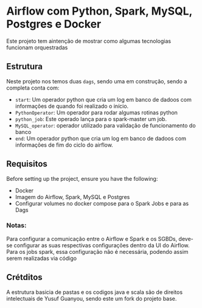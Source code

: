 # Airflow com Python, Spark, MySQL, Postgres e Docker

Este projeto tem aintenção de mostrar como algumas tecnologias funcionam orquestradas

## Estrutura

 Neste projeto nos temos duas `dags`, sendo uma em construção, sendo a completa conta com:

- `start`: Um operador python que cria um log em banco de dadoos com informações de quando foi realizado o início.
- `PythonOperator`: Um operador para rodar algumas rotinas python
- `python_job`: Este operado lança para o spark-master um job.
- `MySQL_operator`: operador utilizado para validação de funcionamento do banco
- `end`:  Um operador python que cria um log em banco de dadoos com informações de fim do ciclo do airflow.



## Requisitos

Before setting up the project, ensure you have the following:

- Docker
- Imagem do Airflow, Spark, MySQL e Postgres
- Configurar volumes no docker compose para o Spark Jobs e para as Dags


### Notas:
Para configurar a comunicação entre o Airflow e Spark e os SGBDs, deve-se configurar as suas respectivas configurações dentro da UI do Airflow. Para os jobs spark, essa configuração não é necessária, podendo assim serem realizadas via código

## Crétditos
A estrutura basicia de pastas e os codigos java e scala são de direitos intelectuais de Yusuf Guanyou, sendo este um fork do projeto base.
